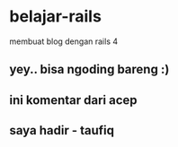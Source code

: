 # belajar-rails
membuat blog dengan rails 4

## yey.. bisa ngoding bareng :)
## ini komentar dari acep
## saya hadir - taufiq
